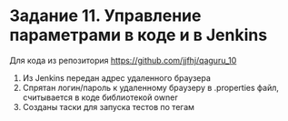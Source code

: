# Задание 11. Управление параметрами в коде и в Jenkins
Для кода из репозитория https://github.com/jjfhj/qaguru_10
1. Из Jenkins передан адрес удаленного браузера
2. Спрятан логин/пароль к удаленному браузеру в .properties файл, считывается в коде библиотекой owner
3. Созданы таски для запуска тестов по тегам
